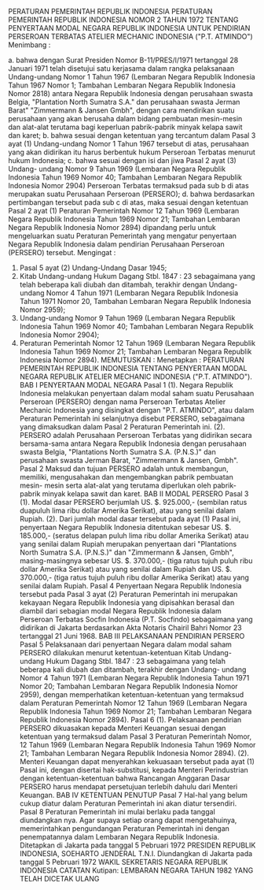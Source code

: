  PERATURAN PEMERINTAH REPUBLIK INDONESIA PERATURAN PEMERINTAH REPUBLIK INDONESIA NOMOR 2 TAHUN 1972 TENTANG PENYERTAAN MODAL NEGARA REPUBLIK INDONESIA UNTUK PENDIRIAN PERSEROAN TERBATAS ATELIER MECHANIC INDONESIA ("P.T. ATMINDO")
Menimbang :

a. bahwa dengan Surat Presiden Nomor B-11/PRES/l/1971 tertanggal 28 Januari 1971 telah disetujui satu kerjasama dalam rangka pelaksanaan Undang-undang Nomor 1 Tahun 1967 (Lembaran Negara Republik Indonesia Tahun 1967 Nomor 1; Tambahan Lembaran Negara Republik Indonesia Nomor 2818) antara Negara Republik Indonesia dengan perusahaan swasta Belgia, "Plantation North Sumatra S.A." dan perusahaan swasta Jerman Barat" "Zimmermann & Jansen Gmbh", dengan cara mendirikan suatu perusahaan yang akan berusaha dalam bidang pembuatan mesin-mesin dan alat-alat terutama bagi keperluan pabrik-pabrik minyak kelapa sawit dan karet;
b. bahwa sesuai dengan ketentuan yang tercantum dalam Pasal 3 ayat (1) Undang-undang Nomor 1 Tahun 1967 tersebut di atas, perusahaan yang akan didirikan itu harus berbentuk hukum Perseroan Terbatas menurut hukum Indonesia;
c. bahwa sesuai dengan isi dan jiwa Pasal 2 ayat (3) Undang- undang Nomor 9 Tahun 1969 (Lembaran Negara Republik Indonesia Tahun 1969 Nomor 40; Tambahan Lembaran Negara Republik Indonesia Nomor 2904) Perseroan Terbatas termaksud pada sub b di atas merupakan suatu Perusahaan Perseroan (PERSERO);
d. bahwa berdasarkan pertimbangan tersebut pada sub c di atas, maka sesuai dengan ketentuan Pasal 2 ayat (1) Peraturan Pemerintah Nomor 12 Tahun 1969 (Lembaran Negara Republik Indonesia Tahun 1969 Nomor 21; Tambahan Lembaran Negara Republik Indonesia Nomor 2894) dipandang perlu untuk mengeluarkan suatu Peraturan Pemerintah yang mengatur penyertaan Negara Republik Indonesia dalam pendirian Perusahaan Perseroan (PERSERO) tersebut.
Mengingat :

1. Pasal 5 ayat (2) Undang-Undang Dasar 1945;
2. Kitab Undang-undang Hukum Dagang Stbl. 1847 : 23 sebagaimana yang telah beberapa kali diubah dan ditambah, terakhir dengan Undang-undang Nomor 4 Tahun 1971 (Lembaran Negara Republik Indonesia Tahun 1971 Nomor 20, Tambahan Lembaran Negara Republik Indonesia Nomor 2959);
3. Undang-undang Nomor 9 Tahun 1969 (Lembaran Negara Republik Indonesia Tahun 1969 Nomor 40; Tambahan Lembaran Negara Republik Indonesia Nomor 2904);
4. Peraturan Pemerintah Nomor 12 Tahun 1969 (Lembaran Negara Republik Indonesia Tahun 1969 Nomor 21; Tambahan Lembaran Negara Republik Indonesia Nomor 2894).
MEMUTUSKAN :
 Menetapkan : PERATURAN PEMERINTAH REPUBLIK INDONESIA TENTANG PENYERTAAN MODAL NEGARA REPUBLIK ATELIER MECHANIC INDONESIA ("P.T. ATMINDO").
BAB I PENYERTAAN MODAL NEGARA
Pasal 1
(1). Negara Republik Indonesia melakukan penyertaan dalam modal saham suatu Perusahaan Perseroan (PERSERO) dengan nama Perseroan Terbatas Atelier Mechanic Indonesia yang disingkat dengan "P.T. ATMINDO", atau dalam Peraturan Pemerintah ini selanjutnya disebut PERSERO, sebagaimana yang dimaksudkan dalam Pasal 2 Peraturan Pemerintah ini.
(2). PERSERO adalah Perusahaan Perseroan Terbatas yang didirikan secara bersama-sama antara Negara Republik Indonesia dengan perusahaan swasta Belgia, "Plantations North Sumatra S.A. (P.N.S.)" dan perusahaan swasta Jerman Barat, "Zimmermann & Jansen, Gmbh".
Pasal 2
Maksud dan tujuan PERSERO adalah untuk membangun, memiliki, mengusahakan dan mengembangkan pabrik pembuatan mesin- mesin serta alat-alat yang terutama diperlukan oleh pabrik-pabrik minyak kelapa sawit dan karet.
BAB II MODAL PERSERO
Pasal 3
(1). Modal dasar PERSERO berjumlah US. $. 925.000,- (sembilan ratus duapuluh lima ribu dollar Amerika Serikat), atau yang senilai dalam Rupiah.
(2). Dari jumlah modal dasar tersebut pada ayat (1) Pasal ini, penyertaan Negara Republik Indonesia ditentukan sebesar US. $. 185.000,- (seratus delapan puluh lima ribu dollar Amerika Serikat) atau yang senilai dalam Rupiah merupakan penyertaan dari "Plantations North Sumatra S.A. (P.N.S.)" dan "Zimmermann & Jansen, Gmbh", masing-masingnya sebesar US. $. 370.000,- (tiga ratus tujuh puluh ribu dollar Amerika Serikat) atau yang senilai dalam Rupiah dan US. $. 370.000,- (tiga ratus tujuh puluh ribu dollar Amerika Serikat) atau yang senilai dalam Rupiah.
Pasal 4
Penyertaan Negara Republik Indonesia tersebut pada Pasal 3 ayat (2) Peraturan Pemerintah ini merupakan kekayaan Negara Republik Indonesia yang dipisahkan berasal dan diambil dari sebagian modal Negara Republik Indonesia dalam Perseroan Terbatas Socfin Indonesia (P.T. Socfindo) sebagaimana yang didirikan di Jakarta berdasarkan Akta Notaris Chairil Bahri Nomor 23 tertanggal 21 Juni 1968.
BAB III PELAKSANAAN PENDIRIAN PERSERO
Pasal 5
Pelaksanaan dari penyertaan Negara dalam modal saham PERSERO dilakukan menurut ketentuan-ketentuan Kitab Undang- undang Hukum Dagang Stbl. 1847 : 23 sebagaimana yang telah beberapa kali diubah dan ditambah, terakhir dengan Undang- undang Nomor 4 Tahun 1971 (Lembaran Negara Republik Indonesia Tahun 1971 Nomor 20; Tambahan Lembaran Negara Republik Indonesia Nomor 2959), dengan memperhatikan ketentuan-ketentuan yang termaksud dalam Peraturan Pemerintah Nomor 12 Tahun 1969 (Lembaran Negara Republik Indonesia Tahun 1969 Nomor 21; Tambahan Lembaran Negara Republik Indonesia Nomor 2894).
Pasal 6
(1). Pelaksanaan pendirian PERSERO dikuasakan kepada Menteri Keuangan sesuai dengan ketentuan yang termaksud dalam Pasal 3 Peraturan Pemerintah Nomor, 12 Tahun 1969 (Lembaran Negara Republik Indonesia Tahun 1969 Nomor 21; Tambahan Lembaran Negara Republik Indonesia Nomor 2894).
(2). Menteri Keuangan dapat menyerahkan kekuasaan tersebut pada ayat (1) Pasal ini, dengan disertai hak-substitusi, kepada Menteri Perindustrian dengan ketentuan-ketentuan bahwa Rancangan Anggaran Dasar PERSERO harus mendapat persetujuan terlebih dahulu dari Menteri Keuangan.
BAB IV KETENTUAN PENUTUP
Pasal 7
Hal-hal yang belum cukup diatur dalam Peraturan Pemerintah ini akan diatur tersendiri.
Pasal 8
Peraturan Pemerintah ini mulai berlaku pada tanggal diundangkan nya. Agar supaya setiap orang dapat mengetahuinya, memerintahkan pengundangan Peraturan Pemerintah ini dengan penempatannya dalam Lembaran Negara Republik Indonesia. Ditetapkan di Jakarta pada tanggal 5 Pebruari 1972 PRESIDEN REPUBLIK INDONESIA, SOEHARTO JENDERAL T.N.I. Diundangkan di Jakarta pada tanggal 5 Pebruari 1972 WAKIL SEKRETARIS NEGARA REPUBLIK INDONESIA CATATAN Kutipan: LEMBARAN NEGARA TAHUN 1982 YANG TELAH DICETAK ULANG